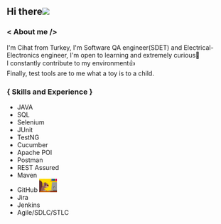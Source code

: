 ## Hi there<img src="https://raw.githubusercontent.com/iampavangandhi/iampavangandhi/master/gifs/Hi.gif" width="30px"> 

### &#60; About me &#47;&#62;
I'm Cihat from Turkey, I'm Software QA engineer(SDET) and Electrical-Electronics engineer, I'm open to learning and extremely curious🙂    
I constantly contribute to my environment👍     
Finally, test tools are to me what a toy is to a child.

### { Skills and Experience }
* JAVA
* SQL
* Selenium
* JUnit
* TestNG
* Cucumber
* Apache POI
* Postman
* REST Assured
* Maven
* GitHub <img src="https://github.com/cduger/cduger/blob/47173962d21a14abfeb54ed54c34d40647096a72/github.gif" width="40px"> 
* Jira
* Jenkins
* Agile/SDLC/STLC



<!--
**cduger/cduger** is a ✨ _special_ ✨ repository because its `README.md` (this file) appears on your GitHub profile.

Here are some ideas to get you started:

- 🔭 I’m currently working on ...
- 🌱 I’m currently learning ...
- 👯 I’m looking to collaborate on ...
- 🤔 I’m looking for help with ...
- 💬 Ask me about ...
- 📫 How to reach me: ...
- 😄 Pronouns: ...
- ⚡ Fun fact: ...
-->
